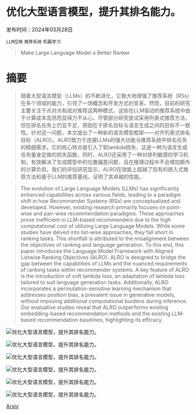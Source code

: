 # 优化大型语言模型，提升其排名能力。

发布时间：2024年03月28日

`LLM应用` `推荐系统` `机器学习`

> Make Large Language Model a Better Ranker

# 摘要

> 随着大型语言模型（LLMs）的不断进化，它极大地增强了推荐系统（RSs）在多个领域的能力，引领了一场概念和开发方式的变革。然而，目前的研究主要关注于点对点和成对推荐这两种模式，这些在LLM驱动的推荐系统中由于计算成本高昂而显得力不从心。尽管部分研究尝试采用列表式推荐方法，但在排名任务上仍显不足，原因在于排名目标与语言生成之间的目标不一致性。针对这一问题，本文提出了一种新的语言模型框架——对齐列表式排名目标（ALRO）。ALRO致力于连接LLMs的强大功能与推荐系统中排名任务的精细需求。它的核心特点是引入了软lambda损失，这是一种为语言生成任务量身定做的损失函数。同时，ALRO还采用了一种对排列敏感的学习机制，有效解决了生成模型中的位置偏差问题，且在推理过程中不会增加额外的计算负担。我们的评估研究显示，ALRO在效能上超越了现有的嵌入式推荐方法和基于LLM的推荐基线，证明了其卓越的性能。

> The evolution of Large Language Models (LLMs) has significantly enhanced capabilities across various fields, leading to a paradigm shift in how Recommender Systems (RSs) are conceptualized and developed. However, existing research primarily focuses on point-wise and pair-wise recommendation paradigms. These approaches prove inefficient in LLM-based recommenders due to the high computational cost of utilizing Large Language Models. While some studies have delved into list-wise approaches, they fall short in ranking tasks. This shortfall is attributed to the misalignment between the objectives of ranking and language generation. To this end, this paper introduces the Language Model Framework with Aligned Listwise Ranking Objectives (ALRO). ALRO is designed to bridge the gap between the capabilities of LLMs and the nuanced requirements of ranking tasks within recommender systems. A key feature of ALRO is the introduction of soft lambda loss, an adaptation of lambda loss tailored to suit language generation tasks. Additionally, ALRO incorporates a permutation-sensitive learning mechanism that addresses position bias, a prevalent issue in generative models, without imposing additional computational burdens during inference. Our evaluative studies reveal that ALRO outperforms existing embedding-based recommendation methods and the existing LLM-based recommendation baselines, highlighting its efficacy.

![优化大型语言模型，提升其排名能力。](../../../paper_images/2403.19181/x1.png)

![优化大型语言模型，提升其排名能力。](../../../paper_images/2403.19181/x2.png)

![优化大型语言模型，提升其排名能力。](../../../paper_images/2403.19181/x3.png)

![优化大型语言模型，提升其排名能力。](../../../paper_images/2403.19181/x4.png)

![优化大型语言模型，提升其排名能力。](../../../paper_images/2403.19181/x5.png)

![优化大型语言模型，提升其排名能力。](../../../paper_images/2403.19181/x6.png)

[Arxiv](https://arxiv.org/abs/2403.19181)